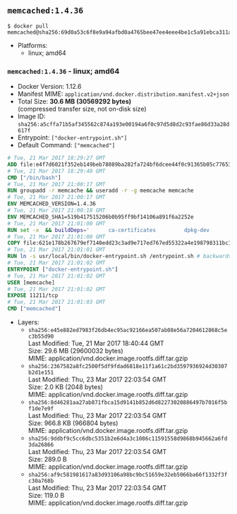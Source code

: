 ## `memcached:1.4.36`

```console
$ docker pull memcached@sha256:69d0a53c6f8e9a94afbd0a4765bee47ee4eee4be1c5a91ebca311a2c3265bd01
```

-	Platforms:
	-	linux; amd64

### `memcached:1.4.36` - linux; amd64

-	Docker Version: 1.12.6
-	Manifest MIME: `application/vnd.docker.distribution.manifest.v2+json`
-	Total Size: **30.6 MB (30569292 bytes)**  
	(compressed transfer size, not on-disk size)
-	Image ID: `sha256:a5cffa71b5af345562c874a193e00194a6f0c97d5d8d2c93fae86d33a28d617f`
-	Entrypoint: `["docker-entrypoint.sh"]`
-	Default Command: `["memcached"]`

```dockerfile
# Tue, 21 Mar 2017 18:29:27 GMT
ADD file:e4f7d6021f352eb149beb78089ba282fa724bf6dcee44f0c91365b05c77653ee in / 
# Tue, 21 Mar 2017 18:29:40 GMT
CMD ["/bin/bash"]
# Tue, 21 Mar 2017 21:00:17 GMT
RUN groupadd -r memcache && useradd -r -g memcache memcache
# Tue, 21 Mar 2017 21:00:17 GMT
ENV MEMCACHED_VERSION=1.4.36
# Tue, 21 Mar 2017 21:00:18 GMT
ENV MEMCACHED_SHA1=519b417515206b0b95ff9bf14106a891f6a2252e
# Tue, 21 Mar 2017 21:01:00 GMT
RUN set -x 	&& buildDeps=' 		ca-certificates 		dpkg-dev 		gcc 		libc6-dev 		libevent-dev 		libsasl2-dev 		make 		perl 		wget 	' 	&& apt-get update && apt-get install -y $buildDeps --no-install-recommends 	&& rm -rf /var/lib/apt/lists/* 	&& wget -O memcached.tar.gz "https://memcached.org/files/memcached-$MEMCACHED_VERSION.tar.gz" 	&& echo "$MEMCACHED_SHA1  memcached.tar.gz" | sha1sum -c - 	&& mkdir -p /usr/src/memcached 	&& tar -xzf memcached.tar.gz -C /usr/src/memcached --strip-components=1 	&& rm memcached.tar.gz 	&& cd /usr/src/memcached 	&& ./configure 		--build="$(dpkg-architecture --query DEB_BUILD_GNU_TYPE)" 		--enable-sasl 	&& make -j "$(nproc)" 	&& make install 	&& cd / && rm -rf /usr/src/memcached 	&& apt-mark manual 		libevent-2.0-5 		libsasl2-2 	&& apt-get purge -y --auto-remove $buildDeps 	&& memcached -V
# Tue, 21 Mar 2017 21:01:00 GMT
COPY file:621e178b267679ef7140edd23c3ad9e717ed767ed55322a4e198798311bc1d36 in /usr/local/bin/ 
# Tue, 21 Mar 2017 21:01:01 GMT
RUN ln -s usr/local/bin/docker-entrypoint.sh /entrypoint.sh # backwards compat
# Tue, 21 Mar 2017 21:01:02 GMT
ENTRYPOINT ["docker-entrypoint.sh"]
# Tue, 21 Mar 2017 21:01:02 GMT
USER [memcache]
# Tue, 21 Mar 2017 21:01:02 GMT
EXPOSE 11211/tcp
# Tue, 21 Mar 2017 21:01:03 GMT
CMD ["memcached"]
```

-	Layers:
	-	`sha256:e45e882ed7983f26db4ec95ac92166ea507ab08e56a7204612868c5ec3b55d90`  
		Last Modified: Tue, 21 Mar 2017 18:40:44 GMT  
		Size: 29.6 MB (29600032 bytes)  
		MIME: application/vnd.docker.image.rootfs.diff.tar.gzip
	-	`sha256:2367582a8fc2500f5df9fdad6818e11f1a61c2bd3597936924d30307b2d1e151`  
		Last Modified: Thu, 23 Mar 2017 22:03:54 GMT  
		Size: 2.0 KB (2048 bytes)  
		MIME: application/vnd.docker.image.rootfs.diff.tar.gzip
	-	`sha256:8d46281aa27ab871fbca15d9141b852d6d82273020886497b7016f5bf1de7e9f`  
		Last Modified: Thu, 23 Mar 2017 22:03:54 GMT  
		Size: 966.8 KB (966804 bytes)  
		MIME: application/vnd.docker.image.rootfs.diff.tar.gzip
	-	`sha256:9ddbf9c5cc6dbc5351b2e6d4a3c1086c11591558d9868b945662a6fd3da26866`  
		Last Modified: Thu, 23 Mar 2017 22:03:54 GMT  
		Size: 289.0 B  
		MIME: application/vnd.docker.image.rootfs.diff.tar.gzip
	-	`sha256:af9c581981617a83d93106a98bc9bc51659e32eb5066ba66f1332f3fc30a768b`  
		Last Modified: Thu, 23 Mar 2017 22:03:54 GMT  
		Size: 119.0 B  
		MIME: application/vnd.docker.image.rootfs.diff.tar.gzip
